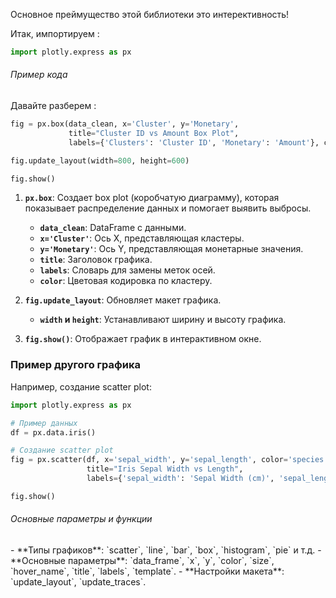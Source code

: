 Основное преймущество этой библиотеки это интерективность!

Итак, импортируем : 

   ```python
   import plotly.express as px
   ```

<h6>Пример кода</h6>

Давайте разберем :

```python
fig = px.box(data_clean, x='Cluster', y='Monetary',
             title="Cluster ID vs Amount Box Plot",
             labels={'Clusters': 'Cluster ID', 'Monetary': 'Amount'}, color = 'Cluster')

fig.update_layout(width=800, height=600)

fig.show()
```

1. **`px.box`**: Создает box plot (коробчатую диаграмму), которая показывает распределение данных и помогает выявить выбросы.
   - **`data_clean`**: DataFrame с данными.
   - **`x='Cluster'`**: Ось X, представляющая кластеры.
   - **`y='Monetary'`**: Ось Y, представляющая монетарные значения.
   - **`title`**: Заголовок графика.
   - **`labels`**: Словарь для замены меток осей.
   - **`color`**: Цветовая кодировка по кластеру.

2. **`fig.update_layout`**: Обновляет макет графика.
   - **`width` и `height`**: Устанавливают ширину и высоту графика.

3. **`fig.show()`**: Отображает график в интерактивном окне.

### Пример другого графика

Например, создание scatter plot:

```python
import plotly.express as px

# Пример данных
df = px.data.iris()

# Создание scatter plot
fig = px.scatter(df, x='sepal_width', y='sepal_length', color='species',
                 title="Iris Sepal Width vs Length",
                 labels={'sepal_width': 'Sepal Width (cm)', 'sepal_length': 'Sepal Length (cm)'})

fig.show()
```

<h6> Основные параметры и функции</h6>
- **Типы графиков**: `scatter`, `line`, `bar`, `box`, `histogram`, `pie` и т.д.
- **Основные параметры**: `data_frame`, `x`, `y`, `color`, `size`, `hover_name`, `title`, `labels`, `template`.
- **Настройки макета**: `update_layout`, `update_traces`.

